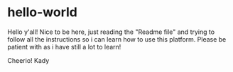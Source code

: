 # hello-world

Hello y'all!
Nice to be here, just reading the "Readme file" and trying to follow all the instructions so i can learn how to use this platform.
Please be patient with as i have still a lot to learn!


Cheerio!
Kady
